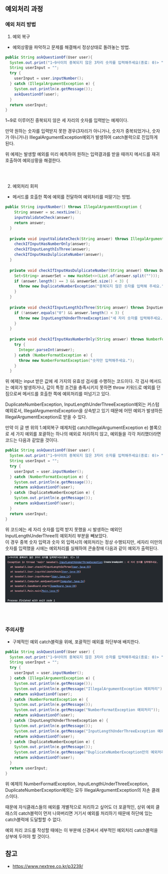 ## 예외처리 과정

### 예외 처리 방법

1. 예외 복구

* 예외상황을 파악하고 문제를 해결해서 정상상태로 돌려놓는 방법.
```java
public String askQuestionOf(User user){
  System.out.print("1~9사이의 중복되지 않은 3자리 숫자를 입력해주세요(종료: 0)> ");
  String userInput = "";
  try {
    userInput = user.inputNumber();
  } catch (IllegalArgumentException e) {
    System.out.println(e.getMessage());
    askQuestionOf(user);
  }
  return userInput;
}
```

1~9로 이루어진 중복되지 않은 세 자리의 숫자를 입력받는 예제이다. <br>

만약 원하는 숫자를 입력받지 못한 경우(3자리가 아니거나, 숫자가 중복되었거나, 숫자가 아니거나) IllegalArgumentException예외가 발생하여 catch블럭으로 진입하게 된다.<br>

위 예제는 발생할 예외를 미리 예측하여 원하는 입력결과를 받을 때까지 메서드를 재귀호출하여 예외상황을 해결한다. 

<br><br>

2. 예외처리 회피

* 메서드를 호출한 쪽에 예외를 전달하여 예외처리를 떠맡기는 방법.

```java
public String inputNumber() throws IllegalArgumentException {
    String answer = sc.nextLine();
    inputValidateCheck(answer);
    return answer;
  }

  private void inputValidateCheck(String answer) throws IllegalArgumentException {
    checkIfInputHasNumberOnly(answer);
    checkIfInputLengthIsThree(answer);
    checkIfInputHasDulplicateNumber(answer);
  }

  private void checkIfInputHasDulplicateNumber(String answer) throws DuplicateNumberException {
    Set<String> answerSet = new HashSet<>(List.of(answer.split("")));
    if (answer.length() == 3 && answerSet.size() < 3) {
      throw new DuplicateNumberException("중복되지 않은 숫자를 입력해 주세요.");
    }
  }

  private void checkIfInputLengthIsThree(String answer) throws InputLengthUnderThreeException {
    if (!answer.equals("0") && answer.length() < 3) {
      throw new InputLengthUnderThreeException("세 자리 숫자를 입력해주세요.");
    }
  }

  private void checkIfInputHasNumberOnly(String answer) throws NumberFormatException {
    try {
      Integer.parseInt(answer);
    } catch (NumberFormatException e) {
      throw new NumberFormatException("숫자만 입력해주세요.");
    }
  }
```

위 예제는 input 받은 값에 세 가지의 유효성 검사를 수행하는 코드이다. 각 검사 메서드는 예외가 발생하거나, 값이 특정 조건을 충족시키지 못하면
throw 키워드로 예외를 던짐으로써 메서드를 호출한 쪽에 예외처리를 떠넘기고 있다.

DuplicateNumberException, InputLengthUnderThreeException예외는 커스텀 예외로서, 
IllegalArgumentsException을 상속받고 있기 때문에 어떤 예외가 발생하든 IllegalArgumentException로 받을 수 있다.

만약 이 글 맨 위의 1.예외복구 예제처럼 catch(IllegalArgumentException e) 블록으로 세 가지 예외를 포괄하는 
하나의 예외로 처리하지 않고, 예외들을 각각 처리했더라면 코드는 다음과 같았을 것이다.

```java
public String askQuestionOf(User user) {
  System.out.print("1~9사이의 중복되지 않은 3자리 숫자를 입력해주세요(종료: 0)> ");
  String userInput = "";
  try {
    userInput = user.inputNumber();
  } catch (NumberFormatException e) {
    System.out.println(e.getMessage());
    return askQuestionOf(user);
  } catch (DuplicateNumberException e) {
    System.out.println(e.getMessage());
    return askQuestionOf(user);
  }
  return userInput;
}
```

위 코드에는 세 자리 숫자를 입력 받지 못했을 시 발생하는 예외인 InputLengthUnderThree의 예외처리 부분을 빼보았다.<br>
이 경우 중복 숫자 입력과 숫자 외 입력시의 예외처리는 정상 수행되지만, 세자리 미만의 숫자를 입력했을 시에는 예외처리를 실패하여
콘솔창에 다음과 같이 예외가 출력된다.


![img.png](img.png)

<br><br>

### 주의사항
* 구체적인 예외 catch블럭을 위에, 포괄적인 예외를 하단부애 배치한다.

```java
public String askQuestionOf(User user) {
  System.out.print("1~9사이의 중복되지 않은 3자리 숫자를 입력해주세요(종료: 0)> ");
  String userInput = "";
  try {
    userInput = user.inputNumber();
  } catch (IllegalArgumentException e) {
    System.out.println(e.getMessage());
    System.out.println(e.getMessage("IllegalArgumentException 예외처리"));
    return askQuetionOf(user);
  } catch (NumberFormatException e) {
    System.out.println(e.getMessage());
    System.out.println(e.getMessage("NumberFormatException 예외처리"));
    return askQuestionOf(user);
  } catch (InputLengthUnderThreeException e) {
    System.out.println(e.getMessage());
    System.out.println(e.getMessage("InputLengthUnderThreeException 예외처리"));
    return askQuestionOf(user);
  } catch (DuplicateNumberException e) {
    System.out.println(e.getMessage());
    System.out.println(e.getMessage("DuplicateNumberException만의 예외처리"));
    return askQuestionOf(user);
  }
  return userInput;
}

```

위 예제의 NumberFormatException, InputLengthUnderThreeException, DuplicateNumberException예외는
모두 IllegalArgumentException의 자손 클래스이다. 

때문에 자식클래스들의 예외를 개별적으로 처리하고 싶어도 더 포괄적인, 상위 예외 클래스의 catch블럭이 먼저 나와버리면 거기서 
예외를 처리하기 때문에 하단에 있는 catch블럭에 도달할할 수 없다.

예외 처리 코드를 작성할 때에는 이 부분에 신경써서 세부적인 예외처리 catch블럭을 상부에 두어야 할 것이다.




## 참고
* https://www.nextree.co.kr/p3239/
